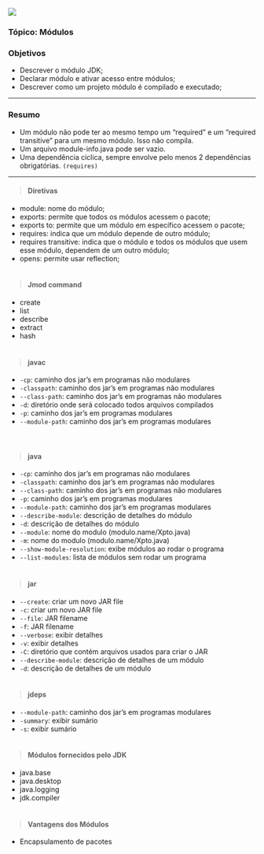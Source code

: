 ![](https://github.com/ocpjp-study/modules/blob/main/modulos.jpg)

### Tópico: Módulos

### Objetivos
- Descrever o módulo JDK;
- Declarar módulo e ativar acesso entre módulos;
- Descrever como um projeto módulo é compilado e executado;

<hr>

### Resumo
- Um módulo não pode ter ao mesmo tempo um “required” e um “required transitive” para um mesmo módulo. Isso não compila.
- Um arquivo module-info.java pode ser vazio.
- Uma dependência ciclica, sempre envolve pelo menos 2 dependências obrigatórias. `(requires)`

<hr>

> #### **Diretivas**
  - module: nome do módulo;
  - exports: permite que todos os módulos acessem o pacote;
  - exports <package> to: permite que um módulo em específico acessem o pacote;
  - requires: indica que um módulo depende de outro módulo;
  - requires transitive: indica que o módulo e todos os módulos que usem esse módulo, dependem de um outro módulo;
  - opens: permite usar reflection; 
  <br/><br/>
  
> #### **Jmod command**
  - create
  - list
  - describe
  - extract 
  - hash
  <br/><br/>
  
> #### **javac**
  - `-cp`: caminho dos jar’s em programas não modulares
  - `-classpath`: caminho dos jar’s em programas não modulares
  - `--class-path`: caminho dos jar’s em programas não modulares
  - `-d`: diretório onde será colocado todos arquivos compilados
  - `-p`: caminho dos jar’s em programas modulares
  - `--module-path`: caminho dos jar’s em programas modulares  
<br/><br/>
  
> #### **java**
  - `-cp`: caminho dos jar’s em programas não modulares
  - `-classpath`: caminho dos jar’s em programas não modulares
  - `--class-path`: caminho dos jar’s em programas não modulares
  - `-p`: caminho dos jar’s em programas modulares
  - `--module-path`: caminho dos jar’s em programas modulares
  - `--describe-module`: descrição de detalhes do módulo
  - `-d`: descrição de detalhes do módulo
  - `--module`: nome do modulo (modulo.name/Xpto.java)
  - `-m`: nome do modulo (modulo.name/Xpto.java)
  - `--show-module-resolution`: exibe módulos ao rodar o programa
  - `--list-modules`: lista de módulos sem rodar um programa
<br/><br/>
  
> #### **jar**
  - `--create`: criar um novo JAR file
  - `-c`: criar um novo JAR file
  - `--file`: JAR filename
  - `-f`: JAR filename
  - `--verbose`: exibir detalhes
  - `-v`: exibir detalhes
  - `-C`: diretório que contém arquivos usados para criar o JAR
  - `--describe-module`: descrição de detalhes de um módulo
  - `-d`: descrição de detalhes de um módulo
<br/><br/>
  
> #### **jdeps**
  - `--module-path`: caminho dos jar’s em programas modulares
  - `-summary`: exibir sumário
  - `-s`: exibir sumário
<br/><br/>

> #### **Módulos fornecidos pelo JDK**
  - java.base
  - java.desktop
  - java.logging
  - jdk.compiler
<br/><br/>
  
> #### **Vantagens dos Módulos**
  - Encapsulamento de pacotes
